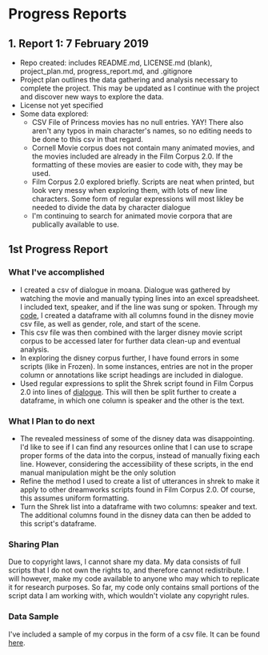 # Progress Reports
## 1. Report 1: 7 February 2019
  * Repo created: includes README.md, LICENSE.md (blank), 
project_plan.md, progress_report.md, and .gitignore
  * Project plan outlines the data gathering and analysis necessary to 
complete the project. This may be updated as I continue with the 
project and discover new ways to explore the data.
  * License not yet specified
  * Some data explored:
    * CSV File of Princess movies has no null entries. YAY! There also 
aren't any typos in main character's names, so no editing needs to be 
done to this csv in that regard.
    * Cornell Movie corpus does not contain many animated movies, and 
the movies included are already in the Film Corpus 2.0. If the 
formatting of these movies are easier to code with, they may be used.
    * Film Corpus 2.0 explored briefly. Scripts are neat when printed, 
but look very messy when exploring them, with lots of new line 
characters. Some form of regular 
expressions will most likley be needed to divide the data by character 
dialogue
    * I'm continuing to search for animated movie corpora that are 
publically available to use.

## 1st Progress Report
### What I've accomplished
* I created a csv of dialogue in moana. Dialogue was gathered by 
watching the movie and manually typing lines into an excel 
spreadsheet. I included text, speaker, and if the line was sung 
or spoken. Through my 
[code](https://github.com/Data-Science-for-Linguists-2019/Animated-Movie-Gendered-Dialogue/blob/master/code/Refining_Disney_Data.ipynb), 
I created a dataframe with all 
columns found in the disney movie csv file, as well as gender, role, and 
start of the scene.
* This csv file was then combined with the larger disney movie script 
corpus to be accessed later for further data clean-up and eventual 
analysis.
* In exploring the disney corpus further, I have found errors in some 
scripts (like in Frozen). In some instances, entries are not in the 
proper column or annotations like script headings are included in 
dialogue.
* Used regular expressions to split the Shrek script found in Film 
Corpus 2.0 into lines of 
[dialogue](https://github.com/Data-Science-for-Linguists-2019/Animated-Movie-Gendered-Dialogue/blob/master/code/Shrek_Lines.ipynb). 
This will then be split 
further to 
create a dataframe, in which one column is speaker and the other is the 
text.
### What I Plan to do next
* The revealed messiness of some of the disney data was disappointing. 
I'd like to see if I can find any resources online that I can use to 
scrape proper forms of the data into the corpus, instead of manually 
fixing each line. However, considering the accessibility of these 
scripts, in the end manual manipulation might be the only solution
* Refine the method I used to create a list of utterances in shrek to 
make it apply to other dreamworks scripts found in Film Corpus 2.0. Of 
course, this assumes uniform formatting.  
* Turn the Shrek list into a dataframe with two columns: speaker and 
text. The additional columns found in the disney data can then be 
added to this script's dataframe.
### Sharing Plan
Due to copyright laws, I cannot share my data. My data consists of full 
scripts that I do not own the rights to, and therefore cannot 
redistribute. I will however, make my code available to anyone who may 
which to replicate it for research purposes. So far, my code only 
contains small portions of the script data I am working with, which 
wouldn't violate any copyright rules.

### Data Sample
I've included a sample of my corpus in the form of a csv file. It can be 
found 
[here](https://github.com/Data-Science-for-Linguists-2019/Animated-Movie-Gendered-Dialogue/tree/master/data_sample).
